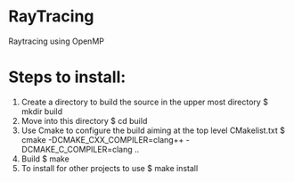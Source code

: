 # RayTracing
Raytracing using OpenMP

Steps to install:
=================
1. Create a directory to build the source in the upper most directory
   $ mkdir build
2. Move into this directory
   $ cd build
3. Use Cmake to configure the build aiming at the top level CMakelist.txt
   $ cmake -DCMAKE_CXX_COMPILER=clang++ -DCMAKE_C_COMPILER=clang ..
4. Build
   $ make
5. To install for other projects to use
   $ make install